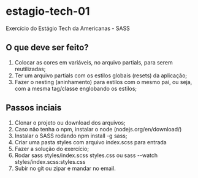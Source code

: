 # estagio-tech-01

Exercício do Estágio Tech da Americanas - SASS

## O que deve ser feito?

1. Colocar as cores em variáveis, no arquivo partials, para serem reutilizadas;
2. Ter um arquivo partials com os estilos globais (resets) da aplicação;
3. Fazer o nesting (aninhamento) para estilos com o mesmo pai, ou seja, com a mesma tag/classe englobando os estilos;

## Passos inciais

1. Clonar o projeto ou download dos arquivos;
2. Caso não tenha o npm, instalar o node  (nodejs.org/en/download/)
3. Instalar o SASS rodando npm install -g sass;
4. Criar uma pasta styles com arquivo index.scss para entrada
5. Fazer a solução do exercício;
6. Rodar sass styles/index.scss styles.css ou
   sass --watch styles/index.scss:styles.css
7. Subir no git ou zipar e mandar no email.
